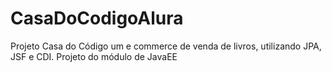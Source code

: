 # CasaDoCodigoAlura
Projeto Casa do Código um e commerce de venda de livros, utilizando JPA, JSF e CDI. Projeto do módulo de JavaEE
